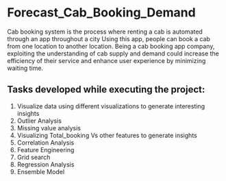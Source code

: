 # Forecast_Cab_Booking_Demand
Cab booking system is the process where renting a cab is automated through an app throughout a city Using this app, people can book a cab from one location to another location. Being a cab booking app company, exploiting the understanding of cab supply and demand could increase the efficiency of their service and enhance user experience by minimizing waiting time.

## Tasks developed while executing the project:
1. Visualize data using different visualizations to generate interesting insights
2. Outlier Analysis
3. Missing value analysis
4. Visualizing Total_booking Vs other features to generate insights
5. Correlation Analysis
6. Feature Engineering
7. Grid search
8. Regression Analysis
9. Ensemble Model
